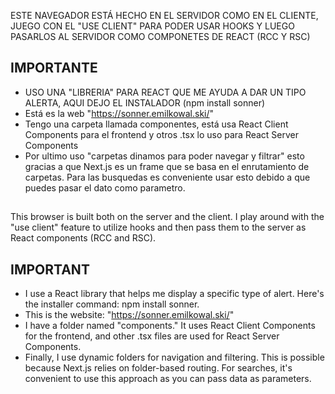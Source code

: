 ESTE NAVEGADOR ESTÁ HECHO EN EL SERVIDOR COMO EN EL CLIENTE, JUEGO CON EL "USE CLIENT" PARA PODER USAR
HOOKS Y LUEGO PASARLOS AL SERVIDOR COMO COMPONETES DE REACT (RCC Y RSC)

## IMPORTANTE 
- USO UNA "LIBRERIA" PARA REACT QUE ME AYUDA A DAR UN TIPO ALERTA, AQUI DEJO EL INSTALADOR (npm install sonner)
- Está es la web "https://sonner.emilkowal.ski/" 
- Tengo una carpeta llamada componentes, está usa React Client Components para el frontend y otros .tsx lo uso para React Server Components 
- Por ultimo uso "carpetas dinamos para poder navegar y filtrar" esto gracias a que Next.js es un frame que se basa en
el enrutamiento de carpetas. Para las busquedas es conveniente usar esto debido a que puedes pasar el dato como parametro.

##  

This browser is built both on the server and the client. I play around with the "use client" feature to utilize hooks and then pass them to the server as React components (RCC and RSC).

## IMPORTANT
- I use a React library that helps me display a specific type of alert. Here's the installer command: npm install sonner.
- This is the website: "https://sonner.emilkowal.ski/"
- I have a folder named "components." It uses React Client Components for the frontend, and other .tsx files are used for React Server Components.
- Finally, I use dynamic folders for navigation and filtering. This is possible because Next.js relies on folder-based routing. For searches, it's convenient to use this approach as you can pass data as parameters.